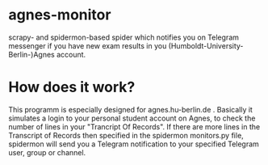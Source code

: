 # agnes-monitor
scrapy- and spidermon-based spider which notifies you on Telegram messenger if you have new exam results in you (Humboldt-University-Berlin-)Agnes account.
# How does it work?
This programm is especially designed for agnes.hu-berlin.de .
Basically it simulates a login to your personal student account on Agnes, to check the number of lines in your "Trancript Of Records".
If there are more lines in the Transcript of Records then specified in the spidermon monitors.py file, spidermon will send you a Telegram notification to your specified Telegram user, group or channel.

